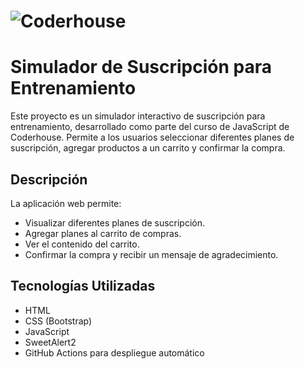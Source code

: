 # ![Coderhouse](https://www.coderhouse.com/images/coderhouse-logo.png)

# Simulador de Suscripción para Entrenamiento

Este proyecto es un simulador interactivo de suscripción para entrenamiento, desarrollado como parte del curso de JavaScript de Coderhouse. Permite a los usuarios seleccionar diferentes planes de suscripción, agregar productos a un carrito y confirmar la compra.

## Descripción

La aplicación web permite:
- Visualizar diferentes planes de suscripción.
- Agregar planes al carrito de compras.
- Ver el contenido del carrito.
- Confirmar la compra y recibir un mensaje de agradecimiento.

## Tecnologías Utilizadas

- HTML
- CSS (Bootstrap)
- JavaScript
- SweetAlert2
- GitHub Actions para despliegue automático



